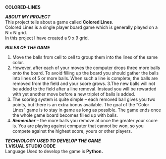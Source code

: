 **COLORED-LINES**

***ABOUT MY PROJECT***
<br />This project tells about a game called **Colored Lines**.
<br />Colored Lines is a single player board game which is generally played on a N x N grid.
<br />In this project I have created a 9 x 9 grid.

***RULES OF THE GAME*** 
1. Move the balls from cell to cell to group them into the lines of the same color. 
2. However, after each of your moves the computer drops three more balls onto the board. To avoid 
filling up the board you should gather the balls into lines of 5 or more balls. When such a line is 
complete, the balls are removed from the field and your score grows. 
3.The new balls will not be added to the field after a line removal. Instead you will be rewarded 
with yet another move before a new triplet of balls is added. 
4. The scoring system is quite simple – each removed ball gives you two points, but there is an extra 
bonus available. The goal of the “Color Lines” game is to stay in game as long as possible. The 
game ends once the whole game board becomes filled up with balls. 
5. ***Remember*** – the more balls you remove at once the greater your score is. You are playing against 
computer that cannot be won, so you compete against the highest score, yours or other players.

***TECHNOLOGY USED TO DEVELOP THE GAME***
<br />**1.VISUAL STUDIO CODE**
<br />Language Used to develop the game is **Python.**


